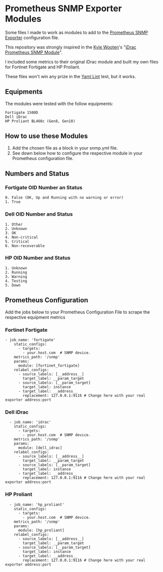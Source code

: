 # Prometheus SNMP Exporter Modules

Some files I made to work as modules to add to the [Prometheus SNMP Exporter] configuration file.

This repository was strongly inspired in the [Kyle Wooten]'s "[iDrac Prometheus SNMP Module]".

I included some metrics to their original iDrac module and built my own files for Fortinet Fortigate and HP Proliant.

These files won't win any prize in the [Yaml Lint] test, but it works.

## Equipments

The modules were tested with the follow equipments:

```
Fortigate 1500D
Dell iDrac
HP Proliant BL460c (Gen8, Gen10)
```

## How to use these Modules

1. Add the chosen file as a block in your snmp.yml file.
2. See down below how to configure the respective module in your Prometheus configuration file.

## Numbers and Status

### Fortigate OID Number an Status
```
0. False (OK, Up and Running with no warning or error)
1. True
```

### Dell OID Number and Status
```
1. Other
2. Unknown
3. OK
4. Non-critical
5. Critical
6. Non-recoverable
```

### HP OID Number and Status
```
1. Unknown
2. Running
3. Warning
4. Testing
5. Down
```

## Prometheus Configuration

Add the jobs below to your Prometheus Configuration File to scrape the respective equipment metrics

### Fortinet Fortigate

```
- job_name: 'fortigate'
    static_configs:
      - targets:
        - your.host.com  # SNMP device.
    metrics_path: '/snmp'
    params:
      module: [fortinet_fortigate]
    relabel_configs:
      - source_labels: [__address__]
        target_label: __param_target
      - source_labels: [__param_target]
        target_label: instance
      - target_label: __address__
        replacement: 127.0.0.1:9116 # Change here with your real exporter address:port
```

### Dell iDrac

```
  - job_name: 'idrac'
    static_configs:
      - targets:
        - your.host.com  # SNMP device.
    metrics_path: '/snmp'
    params:
      module: [dell_idrac]
    relabel_configs:
      - source_labels: [__address__]
        target_label: __param_target
      - source_labels: [__param_target]
        target_label: instance
      - target_label: __address__
        replacement: 127.0.0.1:9116 # Change here with your real exporter address:port
```

### HP Proliant

```
  - job_name: 'hp_proliant'
    static_configs:
      - targets:
        - your.host.com  # SNMP device.
    metrics_path: '/snmp'
    params:
      module: [hp_proliant]
    relabel_configs:
      - source_labels: [__address__]
        target_label: __param_target
      - source_labels: [__param_target]
        target_label: instance
      - target_label: __address__
        replacement: 127.0.0.1:9116 # Change here with your real exporter address:port
```

[//]: #
[Prometheus SNMP Exporter]: https://github.com/prometheus/snmp_exporter
[Kyle Wooten]: https://github.com/billykwooten
[iDrac Prometheus SNMP Module]: https://github.com/billykwooten/idrac_promethus_snmp_module
[Yaml Lint]: https://github.com/adrienverge/yamllint
